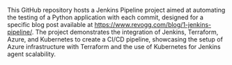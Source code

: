 This GitHub repository hosts a Jenkins Pipeline project aimed at automating the testing of a Python application with each commit, designed for a specific blog post available at https://www.revogg.com/blog/1-jenkins-pipeline/. The project demonstrates the integration of Jenkins, Terraform, Azure, and Kubernetes to create a CI/CD pipeline, showcasing the setup of Azure infrastructure with Terraform and the use of Kubernetes for Jenkins agent scalability.
